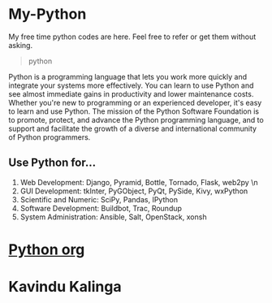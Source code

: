 # My-Python
My free time python codes are here. Feel free to refer or get them without asking.

> python

Python is a programming language that lets you work more quickly and integrate your systems more effectively.
You can learn to use Python and see almost immediate gains in productivity and lower maintenance costs.
Whether you're new to programming or an experienced developer, it's easy to learn and use Python.
The mission of the Python Software Foundation is to promote, protect, and advance the Python programming language, and to support and facilitate the growth of a diverse and international community of Python programmers.

## Use Python for…
1. Web Development: Django, Pyramid, Bottle, Tornado, Flask, web2py \n
2. GUI Development: tkInter, PyGObject, PyQt, PySide, Kivy, wxPython
3. Scientific and Numeric: SciPy, Pandas, IPython
4. Software Development: Buildbot, Trac, Roundup
5. System Administration: Ansible, Salt, OpenStack, xonsh

# [Python org](https://www.python.org/)



# Kavindu Kalinga
